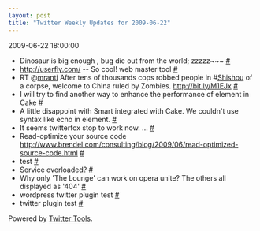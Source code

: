 ```yaml
---
layout: post
title: "Twitter Weekly Updates for 2009-06-22"
---
```


<p class='meta'>2009-06-22 18:00:00</p>

<ul class="aktt_tweet_digest">
	<li>Dinosaur is big enough , bug die out from the world; zzzzz~~~ <a href="http://twitter.com/Joshua_C/statuses/2277400408">#</a></li>
	<li><a href="http://userfly.com/" rel="nofollow">http://userfly.com/</a> -- So cool! web master tool <a href="http://twitter.com/Joshua_C/statuses/2272200851">#</a></li>
	<li>RT @<a href="http://twitter.com/mranti">mranti</a> After tens of thousands cops robbed people in #<a href="http://search.twitter.com/search?q=%23Shishou">Shishou</a> of a corpse, welcome to China ruled by Zombies. <a href="http://bit.ly/M1EJx" rel="nofollow">http://bit.ly/M1EJx</a> <a href="http://twitter.com/Joshua_C/statuses/2262796894">#</a></li>
	<li>I will try to find another way to enhance the performance of element in Cake <a href="http://twitter.com/Joshua_C/statuses/2260701169">#</a></li>
	<li>A little disappoint with Smart integrated with Cake. We couldn&#39;t use syntax like echo in element. <a href="http://twitter.com/Joshua_C/statuses/2260699723">#</a></li>
	<li>It seems twitterfox stop to work now. ... <a href="http://twitter.com/Joshua_C/statuses/2260672322">#</a></li>
	<li>Read-optimize your source code <a href="http://www.brendel.com/consulting/blog/2009/06/read-optimized-source-code.html" rel="nofollow">http://www.brendel.com/consulting/blog/2009/06/read-optimized-source-code.html</a> <a href="http://twitter.com/Joshua_C/statuses/2214899340">#</a></li>
	<li>test <a href="http://twitter.com/Joshua_C/statuses/2202798952">#</a></li>
	<li>Service overloaded? <a href="http://twitter.com/Joshua_C/statuses/2200766877">#</a></li>
	<li>Why only &#39;The Lounge&#39; can work on opera unite? The others all displayed as &#39;404&#39; <a href="http://twitter.com/Joshua_C/statuses/2200683602">#</a></li>
	<li>wordpress twitter plugin test <a href="http://twitter.com/Joshua_C/statuses/2189969248">#</a></li>
	<li>twitter plugin test <a href="http://twitter.com/Joshua_C/statuses/2189958825">#</a></li>
</ul>
<p class="aktt_credit">Powered by <a href="http://alexking.org/projects/wordpress">Twitter Tools</a>.</p>